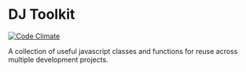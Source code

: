 # DJ Toolkit
[![Code Climate](https://lima.codeclimate.com/github/derekjohnston806/djtoolkit/badges/gpa.svg)](https://lima.codeclimate.com/github/derekjohnston806/djtoolkit)

A collection of useful javascript classes and functions for reuse across multiple development projects.
